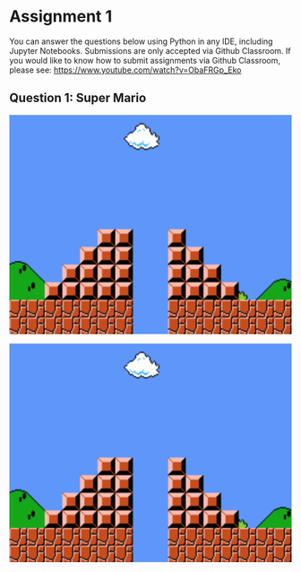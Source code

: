 # Assignment 1
You can answer the questions below using Python in any IDE, including Jupyter Notebooks. Submissions are only accepted via Github Classroom. If you would like to know how to submit assignments via Github Classroom, please see: https://www.youtube.com/watch?v=ObaFRGp_Eko


## Question 1: Super Mario
![alt text](https://github.com/ulrichwohak/coding1_assignment1/blob/main/Super-Mario-Bros-scene-where-Mario-need-to-jump-over-a-gap-from-the-first-pyramid-to-the.ppm.png)


![alt text](https://github.com/ulrichwohak/coding1_assignment1/blob/main/Super-Mario-Bros-scene-where-Mario-need-to-jump-over-a-gap-from-the-first-pyramid-to-the.ppm.png?raw=true)

